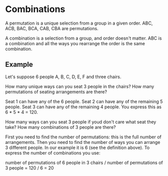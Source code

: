 # Combinations

A permutation is a unique selection from a group in a given order. ABC, ACB, BAC, BCA, CAB, CBA are permutations.

A combination is a selection from a group, and order doesn't matter. ABC is a combination and all the ways you rearrange the order is the same combination.

## Example

Let's suppose 6 people A, B, C, D, E, F and three chairs.

How many unique ways can you seat 3 people in the chairs? How many permutations of seating arrangements are there?

Seat 1 can have any of the 6 people. Seat 2 can have any of the remaining 5 people. Seat 3 can have any of the remaining 4 people. You express this as 6 * 5 * 4 = 120. 

How many ways can you seat 3 people if youd don't care what seat they take? How many combinations of 3 people are there?

First you need to find the number of permutations: this is the full number of arrangements. Then you need to find the number of ways you can arrange 3 different people. In our example it is 6 (see the definition above). To express the number of combinations you use:

number of permutations of 6 people in 3 chairs / number of permutations of 3 people = 120 / 6 = 20
